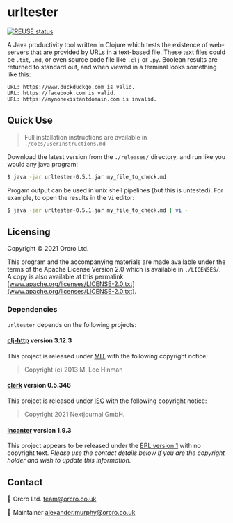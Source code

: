 <!-- SPDX-FileCopyrightText: 2021 Orcro Ltd. team@orcro.co.uk -->
<!-- -->
<!-- SPDX-License-Identifier: Apache-2.0 -->

# urltester

[![REUSE status](https://api.reuse.software/badge/github.com/Orcro/urltester)](https://api.reuse.software/info/github.com/Orcro/urltester)

A Java productivity tool written in Clojure which tests the existence of web-servers that are provided by URLs in a text-based file. These text files could be `.txt`, `.md`, or even source code file like `.clj` or `.py`. Boolean results are returned to standard out, and when viewed in a terminal looks something like this:

```
URL: https://www.duckduckgo.com is valid.
URL: https://facebook.com is valid.
URL: https://mynonexistantdomain.com is invalid.
```

## Quick Use

> Full installation instructions are available in `./docs/userInstructions.md`

Download the latest version from the `./releases/` directory, and run like you would any java program:

```bash
$ java -jar urltester-0.5.1.jar my_file_to_check.md
```

Progam output can be used in unix shell pipelines (but this is untested). For example, to open the results in the `Vi` editor:

```bash
$ java -jar urltester-0.5.1.jar my_file_to_check.md | vi -
```

## Licensing

Copyright © 2021 Orcro Ltd.

This program and the accompanying materials are made available under the terms of the Apache License Version 2.0 which is available in `./LICENSES/`. A copy is also available at this permalink [www.apache.org/licenses/LICENSE-2.0.txt](www.apache.org/licenses/LICENSE-2.0.txt).

### Dependencies

`urltester` depends on the following projects:

#### [clj-http](https://github.com/dakrone/clj-http) version 3.12.3

This project is released under [MIT](https://mit-license.org) with the following copyright notice:

> Copyright (c) 2013 M. Lee Hinman

#### [clerk](https://github.com/nextjournal/clerk) version 0.5.346

This project is released under [ISC](https://www.isc.org/licenses/) with the following copyright notice:

> Copyright 2021 Nextjournal GmbH.

#### [incanter](https://github.com/incanter/incanter) version 1.9.3

This project appears to be released under the [EPL version 1](https://www.eclipse.org/legal/epl-v10.html) with no copyright text. _Please use the contact details below if you are the copyright holder and wish to update this information._

## Contact

:house_with_garden: Orcro Ltd. team@orcro.co.uk

:hammer: Maintainer alexander.murphy@orcro.co.uk
